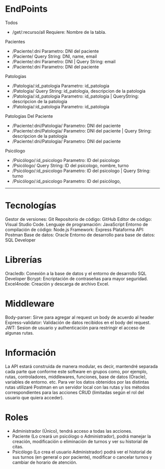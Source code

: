 # EndPoints

 Todos
 
  - /get/:recurso/all       Requiere: Nombre de la tabla.


 Pacientes
 
  - /Paciente/:dni                  Parametro: DNI del paciente
  - /Paciente/                      Query String: DNI, name, email
  - /Paciente/:dni                  Parametro: DNI | Query String: email
  - /Paciente/:dni                  Parametro: DNI del paciente

 Patologias

  - /Patologia/:id_patologia        Parametro: id_patologia
  - /Patologia/                     Query String: id_patologia, descripcion de la patologia
  - /Patologia/:id_patologia        Parametro: id_patologia | QueryString: descripcion de la patologia
  - /Patologia/:id_patologia        Parametro: id_patologia
 
 Patologias Del Paciente

 - /Paciente/:dni/Patologia/         Parametro: DNI del paciente
 - /Paciente/:dni/Patologia/         Parametro: DNI del paciente | Query String: descripcion de la patologia
 - /Paciente/:dni/Patologia/         Parametro: DNI del paciente
    
 Psicólogo
  
  - /Psicólogo/:id_psicologo         Parametro: ID del psicologo
  - /Psicólogo/                      Query String: ID del psicologo, nombre, turno
  - /Psicólogo/:id_psicologo         Parametro: ID del psicologo | Query String: turno 
  - /Psicólogo/:id_psicologo         Parametro: ID del psicólogo,

-------------------------------------------------------------------------------------------------------------------------------------------------------

# Tecnologías

Gestor de versiones: Git 
Repositorio de código: GitHub
Editor de código: Visual Studio Code.
Lenguaje de programación: JavaScript
Entorno de compilación de código: Node.js
Framework: Express 
Plataforma API: Postman
Base de datos: Oracle
Entorno de desarrollo para base de datos: SQL Developer

# Librerías

Oracledb: Conexión a la base de datos y el entorno de desarrollo SQL Developer
Bcrypt: Encriptación de contraseñas para mayor seguridad.
Excel4node: Creación y descarga de archivo Excel.

# Middleware

Body-parser: Sirve para agregar al request un body de acuerdo al header
Express-validator: Validación de datos recibidos en el body del request.
JWT: Sesion de usuario y authenticación para restringir el acceso de algunas rutas.


# Información

La API estará construida de manera modular, es decir, mantendré separada cada parte que conforme este software en grupos como, por ejemplo, rutas, controladores, middlewares, funciones, base de datos (Oracle), variables de entorno. etc.
Para ver los datos obtenidos por las distintas rutas utilizaré Postman en un servidor local con las rutas y los métodos correspondientes para las acciones CRUD (limitadas según el rol del usuario que quiera acceder). 

# Roles

- Administrador   (Único), tendrá acceso a todas las acciones.
- Paciente        (Lo creará un psicólogo o Administrador), podrá manejar la creación, modificación o eliminación de turnos y ver su historial de citas. 
- Psicólogo       (Lo crea el usuario Administrador) podrá ver el historial de sus turnos (en general o por paciente), modificar o cancelar turnos y cambiar de horario de atención.

